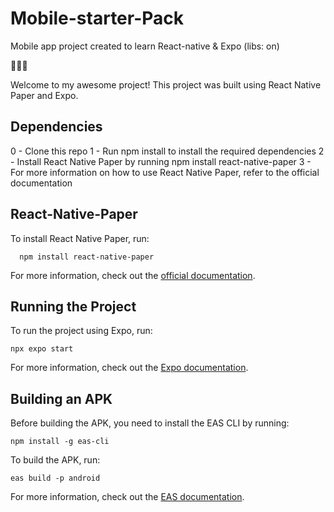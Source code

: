 # Mobile-starter-Pack
Mobile app project created to learn React-native &amp; Expo (libs: on)

🚀📱🎉

Welcome to my awesome project! This project was built using React Native Paper and Expo.  
  
## Dependencies

0 - Clone this repo
1 - Run npm install to install the required dependencies
2 - Install React Native Paper by running npm install react-native-paper
3 - For more information on how to use React Native Paper, refer to the official documentation
  
## React-Native-Paper

To install React Native Paper, run:  
  
```
  npm install react-native-paper
```
  
For more information, check out the [official documentation](https://callstack.github.io/react-native-paper/).

## Running the Project

To run the project using Expo, run:  
  
```
npx expo start
```
  
For more information, check out the [Expo documentation](https://docs.expo.dev/).

## Building an APK

Before building the APK, you need to install the EAS CLI by running:
  
```
npm install -g eas-cli
```
  
To build the APK, run:

```
eas build -p android
```
  
For more information, check out the [EAS documentation](https://docs.expo.dev/build/introduction/).
  
